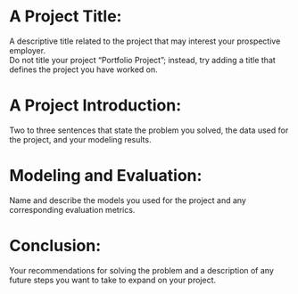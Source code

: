 # A Project Title:
A descriptive title related to the project that may interest your prospective employer.   
Do not title your project “Portfolio Project”; instead, try adding a title that defines the project you have worked on. 

# A Project Introduction: 
Two to three sentences that state the problem you solved, the data used for the project, and your modeling results.  

# Modeling and Evaluation: 
Name and describe the models you used for the project and any corresponding evaluation metrics.  

# Conclusion: 
Your recommendations for solving the problem and a description of any future steps you want to take to expand on your project. 
